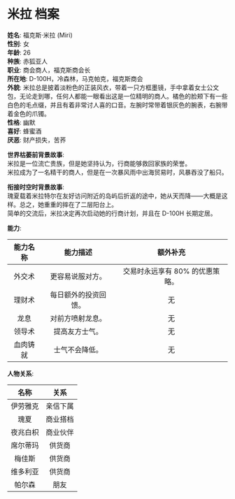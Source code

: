 # 米拉 档案

**姓名**: 福克斯·米拉 (Miri)  
**性别**: 女  
**年龄**: 26  
**种族**: 赤狐亚人  
**职业**: 商会商人，福克斯商会长  
**所在地**: D-100H，冷森林，马克帕克，福克斯商会  
**外貌**: 米拉总是披着淡粉色的正装风衣，带着一只方框墨镜，手中拿着女士公文包，无论走到哪，任何人都能一眼看出这是一位精明的商人。橘色的脸颊下有一些白色的毛点缀，并且有着非常讨人喜的口音。左腕时常带着银灰色的腕表，右腕带着金色的爪镯。  
**性格**: 幽默  
**喜好**: 蜂蜜酒  
**厌恶**: 财产损失，苦荞  

**世界枯萎前背景故事**:  
米拉是一位流亡贵族，但是她坚持认为，行商能够救回家族的荣誉。  
米拉成为了一名精干的商人，但是在一次暴风雨中出海贸易时，风暴吞没了船只。

**衔接时空时背景故事**:  
瑰夏载着米拉特尔在友好访问附近的岛屿后折返的途中，她从天而降——大概是这样。总之，她重重的摔在了二层阳台上。  
简单的交流后，米拉决定再次启动她的行商计划，并且在 D-100H 长期定居。

**能力**:

| 能力名称 |       能力描述       |            额外补充             |
| :------: | :------------------: | :-----------------------------: |
|  外交术  |   更容易说服对方。   | 交易时永远享有 80% 的优惠策略。 |
|  理财术  | 每日额外的投资回馈。 |               无                |
|   龙息   |   对前方喷射龙息。   |               无                |
|  领导术  |    提高友方士气。    |               无                |
| 血肉铸就 |    士气不会降低。    |               无                |

**人物关系**:

|   名称   |   关系   |
| :------: | :------: |
| 伊劳雅克 | 亲信下属 |
|   瑰夏   | 商业搭档 |
| 夜兆白枳 | 商业伙伴 |
| 席尔蒂玛 |  供货商  |
|  梅佳斯  |  供货商  |
| 维多利亚 |  供货商  |
|  帕尔森  |   朋友   |